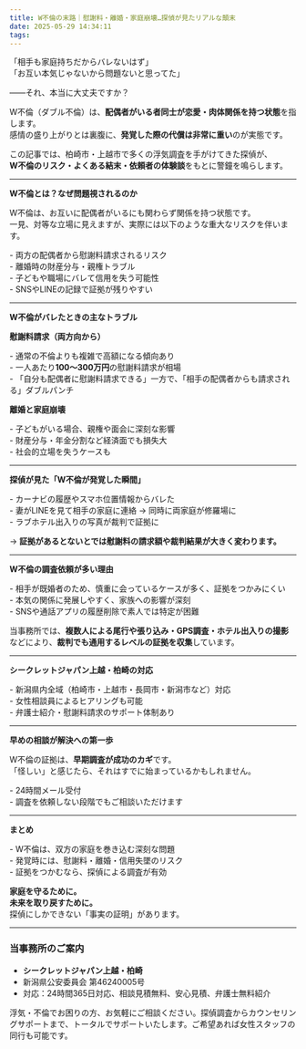 ```yaml
---
title: W不倫の末路｜慰謝料・離婚・家庭崩壊…探偵が見たリアルな顛末
date: 2025-05-29 14:34:11
tags:
---
```

「相手も家庭持ちだからバレないはず」    
「お互い本気じゃないから問題ないと思ってた」

――それ、本当に大丈夫ですか？

W不倫（ダブル不倫）は、**配偶者がいる者同士が恋愛・肉体関係を持つ状態**を指します。    
感情の盛り上がりとは裏腹に、**発覚した際の代償は非常に重い**のが実態です。

この記事では、柏崎市・上越市で多くの浮気調査を手がけてきた探偵が、    
**W不倫のリスク・よくある結末・依頼者の体験談**をもとに警鐘を鳴らします。

---

**W不倫とは？なぜ問題視されるのか**

W不倫は、お互いに配偶者がいるにも関わらず関係を持つ状態です。    
一見、対等な立場に見えますが、実際には以下のような重大なリスクを伴います。

\- 両方の配偶者から慰謝料請求されるリスク    
\- 離婚時の財産分与・親権トラブル    
\- 子どもや職場にバレて信用を失う可能性    
\- SNSやLINEの記録で証拠が残りやすい

---

**W不倫がバレたときの主なトラブル**

**慰謝料請求（両方向から）**

\- 通常の不倫よりも複雑で高額になる傾向あり    
\- 一人あたり**100〜300万円**の慰謝料請求が相場    
\- 「自分も配偶者に慰謝料請求できる」一方で、「相手の配偶者からも請求される」ダブルパンチ

**離婚と家庭崩壊**

\- 子どもがいる場合、親権や面会に深刻な影響    
\- 財産分与・年金分割など経済面でも損失大    
\- 社会的立場を失うケースも

---

**探偵が見た「W不倫が発覚した瞬間」**

\- カーナビの履歴やスマホ位置情報からバレた    
\- 妻がLINEを見て相手の家庭に連絡 → 同時に両家庭が修羅場に    
\- ラブホテル出入りの写真が裁判で証拠に

→ **証拠があるとないとでは慰謝料の請求額や裁判結果が大きく変わります。**

---

**W不倫の調査依頼が多い理由**

\- 相手が既婚者のため、慎重に会っているケースが多く、証拠をつかみにくい    
\- 本気の関係に発展しやすく、家族への影響が深刻    
\- SNSや通話アプリの履歴削除で素人では特定が困難

当事務所では、**複数人による尾行や張り込み・GPS調査・ホテル出入りの撮影**などにより、**裁判でも通用するレベルの証拠を収集**しています。

---

**シークレットジャパン上越・柏崎の対応**

\- 新潟県内全域（柏崎市・上越市・長岡市・新潟市など）対応    
\- 女性相談員によるヒアリングも可能    
\- 弁護士紹介・慰謝料請求のサポート体制あり

---

**早めの相談が解決への第一歩**

W不倫の証拠は、**早期調査が成功のカギ**です。    
「怪しい」と感じたら、それはすでに始まっているかもしれません。

\- 24時間メール受付    
\- 調査を依頼しない段階でもご相談いただけます

---

**まとめ**

\- W不倫は、双方の家庭を巻き込む深刻な問題    
\- 発覚時には、慰謝料・離婚・信用失墜のリスク    
\- 証拠をつかむなら、探偵による調査が有効

**家庭を守るために。**    
**未来を取り戻すために。**    
探偵にしかできない「事実の証明」があります。

---

### **当事務所のご案内**

* **シークレットジャパン上越・柏崎**
* 新潟県公安委員会 第46240005号
* 対応：24時間365日対応、相談見積無料、安心見積、弁護士無料紹介

浮気・不倫でお困りの方、お気軽にご相談ください。探偵調査からカウンセリングサポートまで、トータルでサポートいたします。ご希望あれば女性スタッフの同行も可能です。

